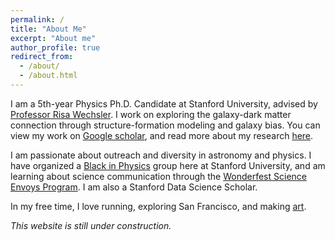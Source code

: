 ```yaml
---
permalink: /
title: "About Me"
excerpt: "About me"
author_profile: true
redirect_from: 
  - /about/
  - /about.html
---
```


I am a 5th-year Physics Ph.D. Candidate at Stanford University, advised by [Professor Risa Wechsler](https://www.risawechsler.com/gfc-group.html). I work on exploring the galaxy-dark matter connection through structure-formation modeling and galaxy bias. You can view my work on [Google scholar](https://scholar.google.com/citations?hl=en&authuser=2&user=cL4njVMAAAAJ), and read more about my research [here](https://mshiferaw.github.io/publications/).

I am passionate about outreach and diversity in astronomy and physics. I have organized a [Black in Physics](https://physics.stanford.edu/inclusion/black-physics-stanford) group here at Stanford University, and am learning about science communication through the [Wonderfest Science Envoys Program](https://wonderfest.org/science-envoy/). I am also a Stanford Data Science Scholar.

In my free time, I love running, exploring San Francisco, and making [art](https://www.instagram.com/artbymahlet/).

<i>This website is still under construction.</i>

